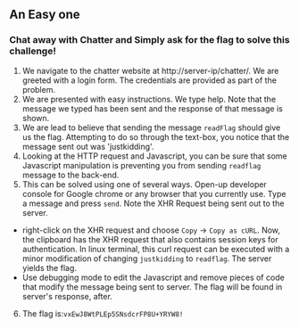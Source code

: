 ## An Easy one
### Chat away with Chatter and Simply ask for the flag to solve this challenge!

1. We navigate to the chatter website at http://server-ip/chatter/. We are greeted with a login form. The credentials are provided as part of the problem.
2. We are presented with easy instructions. We type help. Note that the message we typed has been sent and the response of that message is shown.
3. We are lead to believe that sending the message `readFlag` should give us the flag. Attempting to do so through the text-box, you notice that the message sent out was 'justkidding'.
4. Looking at the HTTP request and Javascript, you can be sure that some Javascript manipulation is preventing you from sending `readflag` message to the back-end.
5. This can be solved using one of several ways. Open-up developer console for Google chrome or any browser that you currently use. Type a message and press `send`. Note the XHR Request being sent out to the server.
  - right-click on the XHR request and choose `Copy` -> `Copy as cURL`. Now, the clipboard has the XHR request that also contains session keys for authentication. In linux terminal, this curl request can be executed with a minor modification of changing `justkidding` to `readflag`. The server yields the flag.
  - Use debugging mode to edit the Javascript and remove pieces of code that modify the message being sent to server. The flag will be found in server's response, after.
6. The flag is:```vxEwJ8WtPLEp5SNsdcrFP8U+YRYW8!```
